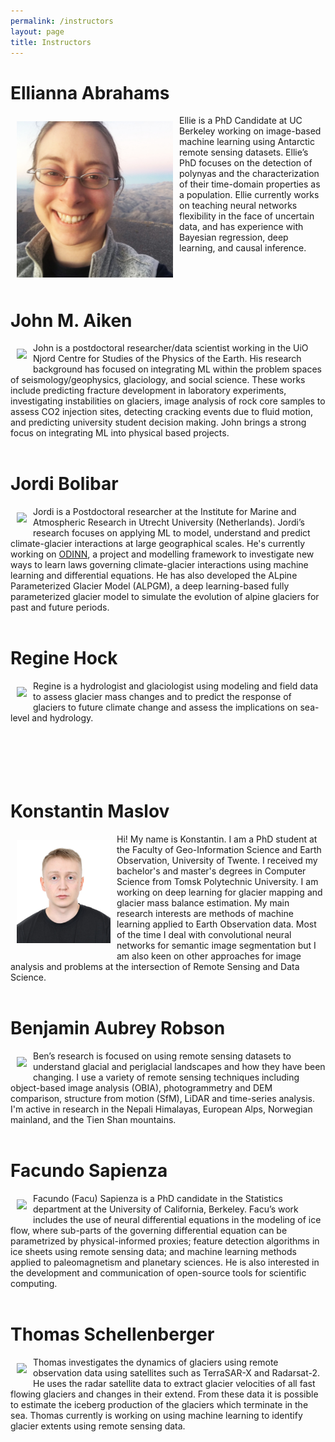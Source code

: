 ```yaml
---
permalink: /instructors
layout: page
title: Instructors
---
```


# Ellianna Abrahams
<div>
<div style="float: left; padding: 10px">
<img src="assets/imgs/ellie.jpg" width="250">
</div>
<div>
Ellie is a PhD Candidate at UC Berkeley working on image-based machine learning using Antarctic remote sensing datasets. Ellie’s PhD focuses on the detection of polynyas and the characterization of their time-domain properties as a population. Ellie currently works on teaching neural networks flexibility in the face of uncertain data, and has experience with Bayesian regression, deep learning, and causal inference.
</div>
</div>
<br>
<br>
<br>

# John M. Aiken
<div>
<div style="float: left; padding: 10px">
<img src ="https://i.imgur.com/EjNd8RI.png" width="250">
</div>
<div>
John is a postdoctoral researcher/data scientist working in the UiO Njord Centre for Studies of the Physics of the Earth. His research background has focused on integrating ML within the problem spaces of seismology/geophysics, glaciology, and social science. These works include predicting fracture development in laboratory experiments, investigating instabilities on glaciers, image analysis of rock core samples to assess CO2 injection sites, detecting cracking events due to fluid motion, and predicting university student decision making. John brings a strong focus on integrating ML into physical based projects.
</div>
</div>
<br>

# Jordi Bolibar
<div>
<div style="float: left; padding: 10px">
<img src="https://jordibolibar.files.wordpress.com/2018/03/img_20180228_095507667_hdr.jpg" width="250">
</div>
<div>
Jordi is a Postdoctoral researcher at the Institute for Marine and Atmospheric Research in Utrecht University (Netherlands). Jordi’s research focuses on applying ML to model, understand and predict climate-glacier interactions at large geographical scales. He's currently working on <a href="https://github.com/ODINN-SciML/ODINN.jl">ODINN</a>, a project and modelling framework to investigate new ways to learn laws governing climate-glacier interactions using machine learning and differential equations.  He has also developed the ALpine Parameterized Glacier Model (ALPGM), a deep learning-based fully parameterized glacier model to simulate the evolution of alpine glaciers for past and future periods.
</div>
</div>
<br>

# Regine Hock 
<div>
<div style="float: left; padding: 10px">
<img src="https://www.mn.uio.no/geo/english/people/aca/geohyd/regineho/regine-hock-150px.png" width="150">
</div>
<div>
Regine is a hydrologist and glaciologist using modeling and field data to assess glacier mass changes and to predict the response of glaciers to future climate change and assess the implications on sea-level and hydrology.
</div>
</div>
<br>
<br>
<br>
<br>
<br>

# Konstantin Maslov
<div>
<div style="float: left; padding: 10px">
<img src="assets/imgs/konstantin.jpg" width="150">
</div>
<div>
Hi! My name is Konstantin. I am a PhD student at the Faculty of Geo-Information Science and Earth Observation, University of Twente. I received my bachelor's and master's degrees in Computer Science from Tomsk Polytechnic University. I am working on deep learning for glacier mapping and glacier mass balance estimation. My main research interests are methods of machine learning applied to Earth Observation data. Most of the time I deal with convolutional neural networks for semantic image segmentation but I am also keen on other approaches for image analysis and problems at the intersection of Remote Sensing and Data Science.
</div>
</div>
<br>

# Benjamin Aubrey Robson
<div>
<div style="float: left; padding: 10px">
<img src="https://www.uib.no/sites/w3.uib.no/files/media/img_1527.jpg" width="250">
</div>
<div>
Ben’s research is focused on using remote sensing datasets to understand glacial and periglacial landscapes and how they have been changing. I use a variety of remote sensing techniques including object-based image analysis (OBIA), photogrammetry and DEM comparison, structure from motion (SfM), LiDAR and time-series analysis. I'm active in research in the Nepali Himalayas, European Alps, Norwegian mainland, and the Tien Shan mountains.
</div>
</div>
<br>

# Facundo Sapienza
<div>
<div style="float: left; padding: 10px">
<img src="https://avatars.githubusercontent.com/u/39526081?v=4" width="150">
</div>
<div>
Facundo (Facu) Sapienza is a PhD candidate in the Statistics department at the University of California, Berkeley. Facu’s work includes the use of neural differential equations in the modeling of ice flow, where sub-parts of the governing differential equation can be parametrized by physical-informed proxies; feature detection algorithms in ice sheets using remote sensing data; and machine learning methods applied to paleomagnetism and planetary sciences. He is also interested in the development and communication of open-source tools for scientific computing. 
</div>
</div>
<br>

# Thomas Schellenberger
<div>
<div style="float: left; padding: 10px">
<img src="https://www.mn.uio.no/geo/forskning/aktuelt/arrangementer/disputaser/2016/pdf/schellenberger150px.jpg" width="150">
</div>
<div>
Thomas investigates the dynamics of glaciers using remote observation data using satellites such as  TerraSAR-X and Radarsat-2. He uses the radar satellite data to extract glacier velocities of all fast flowing glaciers and changes in their extend. From these data it is possible to estimate the iceberg production of the glaciers which terminate in the sea. Thomas currently is working on using machine learning to identify glacier extents using remote sensing data.
</div>
</div>
